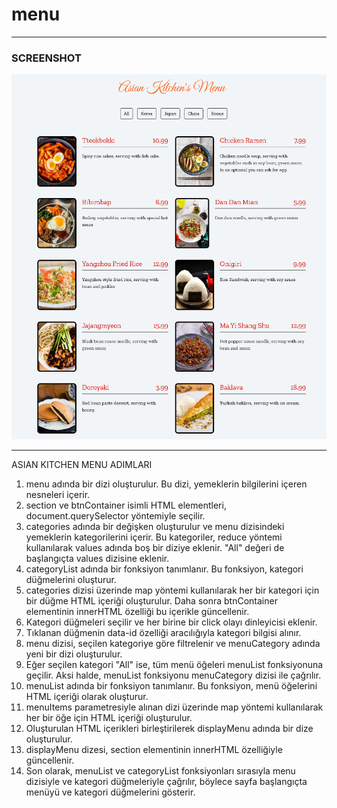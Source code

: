 # menu
****
### SCREENSHOT
![](/screenshot.png)
***

ASIAN KITCHEN MENU ADIMLARI

1.	menu adında bir dizi oluşturulur. Bu dizi, yemeklerin bilgilerini içeren nesneleri içerir.
2.	section ve btnContainer isimli HTML elementleri, document.querySelector yöntemiyle seçilir.
3.	categories adında bir değişken oluşturulur ve menu dizisindeki yemeklerin kategorilerini içerir. Bu kategoriler, reduce yöntemi kullanılarak values adında boş bir diziye eklenir. "All" değeri de başlangıçta values dizisine eklenir.
4.	categoryList adında bir fonksiyon tanımlanır. Bu fonksiyon, kategori düğmelerini oluşturur.
5.	categories dizisi üzerinde map yöntemi kullanılarak her bir kategori için bir düğme HTML içeriği oluşturulur. Daha sonra btnContainer elementinin innerHTML özelliği bu içerikle güncellenir.
6.	Kategori düğmeleri seçilir ve her birine bir click olayı dinleyicisi eklenir.
7.	Tıklanan düğmenin data-id özelliği aracılığıyla kategori bilgisi alınır.
8.	menu dizisi, seçilen kategoriye göre filtrelenir ve menuCategory adında yeni bir dizi oluşturulur.
9.	Eğer seçilen kategori "All" ise, tüm menü öğeleri menuList fonksiyonuna geçilir. Aksi halde, menuList fonksiyonu menuCategory dizisi ile çağrılır.
10.	menuList adında bir fonksiyon tanımlanır. Bu fonksiyon, menü öğelerini HTML içeriği olarak oluşturur.
11.	menuItems parametresiyle alınan dizi üzerinde map yöntemi kullanılarak her bir öğe için HTML içeriği oluşturulur.
12.	Oluşturulan HTML içerikleri birleştirilerek displayMenu adında bir dize oluşturulur.
13.	displayMenu dizesi, section elementinin innerHTML özelliğiyle güncellenir.
14.	Son olarak, menuList ve categoryList fonksiyonları sırasıyla menu dizisiyle ve kategori düğmeleriyle çağrılır, böylece sayfa başlangıçta menüyü ve kategori düğmelerini gösterir.
